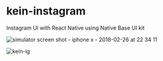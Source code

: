 # kein-instagram
Instagram UI with React Native using Native Base UI kit


![simulator screen shot - iphone x - 2018-02-26 at 22 34 11](https://user-images.githubusercontent.com/4693008/36697760-529c3868-1b48-11e8-94cc-627f852b7ff6.png)

![kein-ig](https://user-images.githubusercontent.com/4693008/36699554-4d4ef3f0-1b4d-11e8-9f46-aef24c8ffe95.gif)
